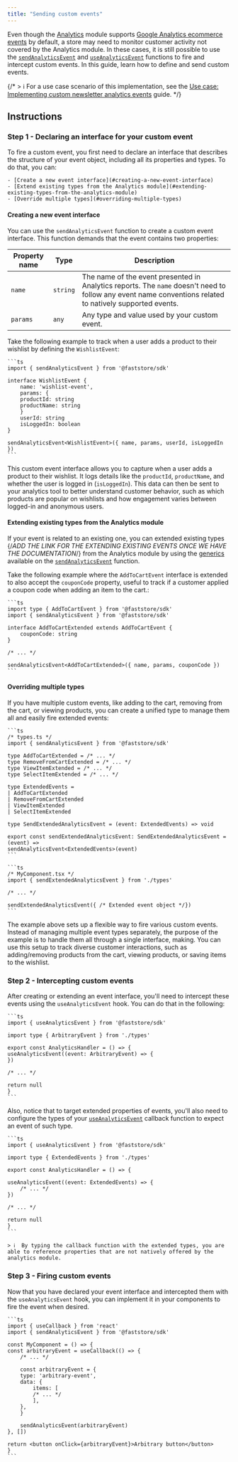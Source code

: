 ```yaml
---
title: "Sending custom events"
---
```


Even though the [Analytics](https://developers.vtex.com/docs/guides/faststore/analytics-overview) module supports [Google Analytics ecommerce events](https://support.google.com/analytics/answer/14434488?hl=en) by default, a store may need to monitor customer activity not covered by the Analytics module. In these cases, it is still possible to use the [`sendAnalyticsEvent`](https://developers.vtex.com/docs/guides/faststore/analytics-send-analytics-event) and [`useAnalyticsEvent`](https://developers.vtex.com/docs/guides/faststore/analytics-use-analytics-event) functions to fire and intercept custom events. In this guide, learn how to define and send custom events.

{/* > ℹ For a use case scenario of this implementation, see the [Use case: Implementing custom newsletter analytics events](https://docs.google.com/document/d/11ziaTwu4I-n_YcbDQi8Gavt5ss7hGqMXM393I7JsjCk/edit?tab=t.0) guide. */}

## Instructions

### Step 1 - Declaring an interface for your custom event

To fire a custom event, you first need to declare an interface that describes the structure of your event object, including all its properties and types. To do that, you can:

    - [Create a new event interface](#creating-a-new-event-interface)
    - [Extend existing types from the Analytics module](#extending-existing-types-from-the-analytics-module)
    - [Override multiple types](#overriding-multiple-types)

#### Creating a new event interface

You can use the `sendAnalyticsEvent` function to create a custom event interface. This function demands that the event contains two properties:

| Property name | Type | Description |
| ------------------- |-------- |---------------- |
| `name`            | `string` | The name of the event presented in Analytics reports. The `name` doesn't need to follow any event name conventions related to natively supported events. |
| `params` | `any` | Any type and value used by your custom event. |

Take the following example to track when a user adds a product to their wishlist by defining the `WishlistEvent`:

    ```ts
    import { sendAnalyticsEvent } from '@faststore/sdk'

    interface WishlistEvent {
        name: 'wishlist-event',
        params: {
        productId: string
        productName: string
        }
        userId: string
        isLoggedIn: boolean
    }

    sendAnalyticsEvent<WishlistEvent>({ name, params, userId, isLoggedIn })
    ```

This custom event interface allows you to capture when a user adds a product to their wishlist. It logs details like the `productId`, `productName`, and whether the user is logged in (`isLoggedIn`). This data can then be sent to your analytics tool to better understand customer behavior, such as which products are popular on wishlists and how engagement varies between logged-in and anonymous users.

#### Extending existing types from the Analytics module

If your event is related to an existing one, you can extended existing types {/*ADD THE LINK FOR THE EXTENDING EXISTING EVENTS ONCE WE HAVE THE DOCUMENTATION*/} from the Analytics module by using the [generics](https://www.typescriptlang.org/docs/handbook/2/generics.html) available on the [`sendAnalyticsEvent`](https://developers.vtex.com/docs/guides/faststore/analytics-send-analytics-event) function.

Take the following example where the `AddToCartEvent` interface is extended to also accept the `couponCode` property, useful to track if a customer applied a coupon code when adding an item to the cart.:

    ```ts
    import type { AddToCartEvent } from '@faststore/sdk'
    import { sendAnalyticsEvent } from '@faststore/sdk'

    interface AddToCartExtended extends AddToCartEvent {
        couponCode: string
    }

    /* ... */

    sendAnalyticsEvent<AddToCartExtended>({ name, params, couponCode })
    ```

#### Overriding multiple types

If you have multiple custom events, like adding to the cart, removing from the cart, or viewing products, you can create a unified type to manage them all and easily fire extended events:

    ```ts
    /* types.ts */
    import { sendAnalyticsEvent } from '@faststore/sdk'

    type AddToCartExtended = /* ... */
    type RemoveFromCartExtended = /* ... */
    type ViewItemExtended = /* ... */
    type SelectItemExtended = /* ... */

    type ExtendedEvents =
    | AddToCartExtended
    | RemoveFromCartExtended
    | ViewItemExtended
    | SelectItemExtended

    type SendExtendedAnalyticsEvent = (event: ExtendedEvents) => void

    export const sendExtendedAnalyticsEvent: SendExtendedAnalyticsEvent = (event) =>
    sendAnalyticsEvent<ExtendedEvents>(event)
    ```

    ```ts
    /* MyComponent.tsx */
    import { sendExtendedAnalyticsEvent } from './types'

    /* ... */

    sendExtendedAnalyticsEvent({ /* Extended event object */})
    ```

The example above sets up a flexible way to fire various custom events. Instead of managing multiple event types separately, the purpose of the example is to handle them all through a single interface, making. You can use this setup to track diverse customer interactions, such as adding/removing products from the cart, viewing products, or saving items to the wishlist.

### Step 2 - Intercepting custom events

After creating or extending an event interface, you'll need to intercept these events using the `useAnalyticsEvent` hook. You can do that in the following:

    ```ts
    import { useAnalyticsEvent } from '@faststore/sdk'

    import type { ArbitraryEvent } from './types'

    export const AnalyticsHandler = () => {
    useAnalyticsEvent((event: ArbitraryEvent) => {
    })

    /* ... */

    return null
    }
    ```

Also, notice that to target extended properties of events, you'll also need to configure the types of your [`useAnalyticsEvent`](/reference/sdk/analytics/useAnalyticsEvent) callback function to expect an event of such type.

    ```ts
    import { useAnalyticsEvent } from '@faststore/sdk'

    import type { ExtendedEvents } from './types'

    export const AnalyticsHandler = () => {

    useAnalyticsEvent((event: ExtendedEvents) => {
        /* ... */
    })

    /* ... */

    return null
    }
    ```

    > ℹ  By typing the callback function with the extended types, you are able to reference properties that are not natively offered by the analytics module.

### Step 3 - Firing custom events

Now that you have declared your event interface and intercepted them with the `useAnalyticsEvent` hook, you can implement it in your components to fire the event when desired.

    ```ts
    import { useCallback } from 'react'
    import { sendAnalyticsEvent } from '@faststore/sdk'

    const MyComponent = () => {
    const arbitraryEvent = useCallback(() => {
        /* ... */

        const arbitraryEvent = {
        type: 'arbitrary-event',
        data: {
            items: [
            /* ... */
            ],
        },
        }

        sendAnalyticsEvent(arbitraryEvent)
    }, [])

    return <button onClick={arbitraryEvent}>Arbitrary button</button>
    }
    ```
